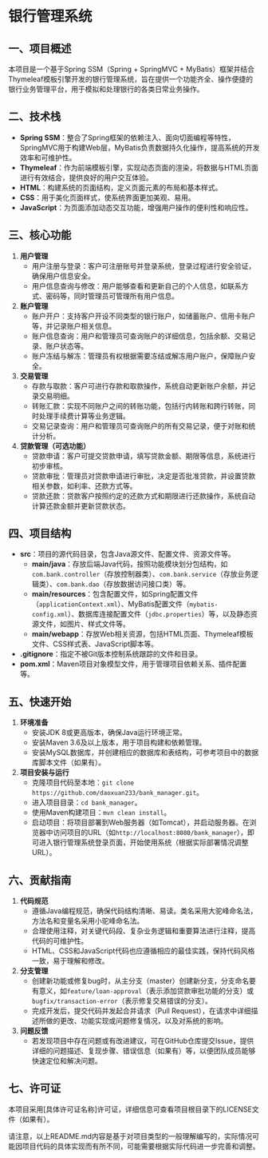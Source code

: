 # 银行管理系统

## 一、项目概述
本项目是一个基于Spring SSM（Spring + SpringMVC + MyBatis）框架并结合Thymeleaf模板引擎开发的银行管理系统，旨在提供一个功能齐全、操作便捷的银行业务管理平台，用于模拟和处理银行的各类日常业务操作。

## 二、技术栈
- **Spring SSM**：整合了Spring框架的依赖注入、面向切面编程等特性，SpringMVC用于构建Web层，MyBatis负责数据持久化操作，提高系统的开发效率和可维护性。
- **Thymeleaf**：作为前端模板引擎，实现动态页面的渲染，将数据与HTML页面进行有效结合，提供良好的用户交互体验。
- **HTML**：构建系统的页面结构，定义页面元素的布局和基本样式。
- **CSS**：用于美化页面样式，使系统界面更加美观、易用。
- **JavaScript**：为页面添加动态交互功能，增强用户操作的便利性和响应性。

## 三、核心功能
1. **用户管理**
    - 用户注册与登录：客户可注册账号并登录系统，登录过程进行安全验证，确保用户信息安全。
    - 用户信息查询与修改：用户能够查看和更新自己的个人信息，如联系方式、密码等，同时管理员可管理所有用户信息。
2. **账户管理**
    - 账户开户：支持客户开设不同类型的银行账户，如储蓄账户、信用卡账户等，并记录账户相关信息。
    - 账户信息查询：用户和管理员可查询账户的详细信息，包括余额、交易记录、账户状态等。
    - 账户冻结与解冻：管理员有权根据需要冻结或解冻用户账户，保障账户安全。
3. **交易管理**
    - 存款与取款：客户可进行存款和取款操作，系统自动更新账户余额，并记录交易明细。
    - 转账汇款：实现不同账户之间的转账功能，包括行内转账和跨行转账，同时处理手续费计算等业务逻辑。
    - 交易记录查询：用户和管理员可查询账户的所有交易记录，便于对账和统计分析。
4. **贷款管理（可选功能）**
    - 贷款申请：客户可提交贷款申请，填写贷款金额、期限等信息，系统进行初步审核。
    - 贷款审批：管理员对贷款申请进行审批，决定是否批准贷款，并设置贷款相关参数，如利率、还款方式等。
    - 贷款还款：贷款客户按照约定的还款方式和期限进行还款操作，系统自动计算还款金额并更新贷款状态。

## 四、项目结构
- **src**：项目的源代码目录，包含Java源文件、配置文件、资源文件等。
    - **main/java**：存放后端Java代码，按照功能模块划分包结构，如`com.bank.controller`（存放控制器类）、`com.bank.service`（存放业务逻辑类）、`com.bank.dao`（存放数据访问接口类）等。
    - **main/resources**：包含配置文件，如Spring配置文件（`applicationContext.xml`）、MyBatis配置文件（`mybatis-config.xml`）、数据库连接配置文件（`jdbc.properties`）等，以及静态资源文件，如图片、样式文件等。
    - **main/webapp**：存放Web相关资源，包括HTML页面、Thymeleaf模板文件、CSS样式表、JavaScript脚本等。
- **.gitignore**：指定不被Git版本控制系统跟踪的文件和目录。
- **pom.xml**：Maven项目对象模型文件，用于管理项目依赖关系、插件配置等。

## 五、快速开始
1. **环境准备**
    - 安装JDK 8或更高版本，确保Java运行环境正常。
    - 安装Maven 3.6及以上版本，用于项目构建和依赖管理。
    - 安装MySQL数据库，并创建相应的数据库和表结构，可参考项目中的数据库脚本文件（如果有）。
2. **项目安装与运行**
    - 克隆项目代码至本地：`git clone https://github.com/daoxuan233/bank_manager.git`。
    - 进入项目目录：`cd bank_manager`。
    - 使用Maven构建项目：`mvn clean install`。
    - 启动项目：将项目部署到Web服务器（如Tomcat），并启动服务器。在浏览器中访问项目的URL（如`http://localhost:8080/bank_manager`），即可进入银行管理系统登录页面，开始使用系统（根据实际部署情况调整URL）。

## 六、贡献指南
1. **代码规范**
    - 遵循Java编程规范，确保代码结构清晰、易读。类名采用大驼峰命名法，方法名和变量名采用小驼峰命名法。
    - 合理使用注释，对关键代码段、复杂业务逻辑和重要算法进行注释，提高代码的可维护性。
    - HTML、CSS和JavaScript代码也应遵循相应的最佳实践，保持代码风格一致，易于理解和修改。
2. **分支管理**
    - 创建新功能或修复bug时，从主分支（master）创建新分支，分支命名要有意义，如`feature/loan-approval`（表示添加贷款审批功能的分支）或`bugfix/transaction-error`（表示修复交易错误的分支）。
    - 完成开发后，提交代码并发起合并请求（Pull Request），在请求中详细描述所做的更改、功能实现或问题修复情况，以及对系统的影响。
3. **问题反馈**
    - 若发现项目中存在问题或有改进建议，可在GitHub仓库提交Issue，提供详细的问题描述、复现步骤、错误信息（如果有）等，以便团队成员能够快速定位和解决问题。

## 七、许可证
本项目采用[具体许可证名称]许可证，详细信息可查看项目根目录下的LICENSE文件（如果有）。

请注意，以上README.md内容是基于对项目类型的一般理解编写的，实际情况可能因项目代码的具体实现而有所不同，可能需要根据实际代码进一步完善和调整。
